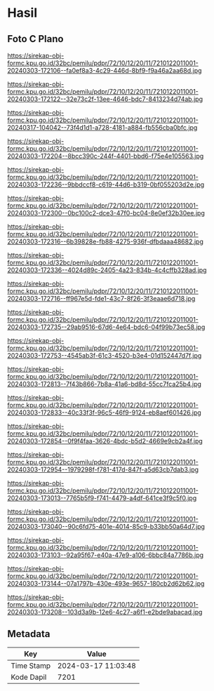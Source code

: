 # Hasil

## Foto C Plano

https://sirekap-obj-formc.kpu.go.id/32bc/pemilu/pdpr/72/10/12/20/11/7210122011001-20240303-172106--fa0ef8a3-4c29-446d-8bf9-f9a46a2aa68d.jpg

https://sirekap-obj-formc.kpu.go.id/32bc/pemilu/pdpr/72/10/12/20/11/7210122011001-20240303-172122--32e73c2f-13ee-4646-bdc7-8413234d74ab.jpg

https://sirekap-obj-formc.kpu.go.id/32bc/pemilu/pdpr/72/10/12/20/11/7210122011001-20240317-104042--73f4d1d1-a728-4181-a884-fb556cba0bfc.jpg

https://sirekap-obj-formc.kpu.go.id/32bc/pemilu/pdpr/72/10/12/20/11/7210122011001-20240303-172204--8bcc390c-244f-4401-bbd6-f75e4e105563.jpg

https://sirekap-obj-formc.kpu.go.id/32bc/pemilu/pdpr/72/10/12/20/11/7210122011001-20240303-172236--9bbdccf8-c619-44d6-b319-0bf055203d2e.jpg

https://sirekap-obj-formc.kpu.go.id/32bc/pemilu/pdpr/72/10/12/20/11/7210122011001-20240303-172300--0bc100c2-dce3-47f0-bc04-8e0ef32b30ee.jpg

https://sirekap-obj-formc.kpu.go.id/32bc/pemilu/pdpr/72/10/12/20/11/7210122011001-20240303-172316--6b39828e-fb88-4275-936f-dfbdaaa48682.jpg

https://sirekap-obj-formc.kpu.go.id/32bc/pemilu/pdpr/72/10/12/20/11/7210122011001-20240303-172336--4024d89c-2405-4a23-834b-4c4cffb328ad.jpg

https://sirekap-obj-formc.kpu.go.id/32bc/pemilu/pdpr/72/10/12/20/11/7210122011001-20240303-172716--ff967e5d-fde1-43c7-8f26-3f3eaae6d718.jpg

https://sirekap-obj-formc.kpu.go.id/32bc/pemilu/pdpr/72/10/12/20/11/7210122011001-20240303-172735--29ab9516-67d6-4e64-bdc6-04f99b73ec58.jpg

https://sirekap-obj-formc.kpu.go.id/32bc/pemilu/pdpr/72/10/12/20/11/7210122011001-20240303-172753--4545ab3f-61c3-4520-b3e4-01d152447d7f.jpg

https://sirekap-obj-formc.kpu.go.id/32bc/pemilu/pdpr/72/10/12/20/11/7210122011001-20240303-172813--7f43b866-7b8a-41a6-bd8d-55cc7fca25b4.jpg

https://sirekap-obj-formc.kpu.go.id/32bc/pemilu/pdpr/72/10/12/20/11/7210122011001-20240303-172833--40c33f3f-96c5-46f9-9124-eb8aef601426.jpg

https://sirekap-obj-formc.kpu.go.id/32bc/pemilu/pdpr/72/10/12/20/11/7210122011001-20240303-172854--0f9f4faa-3626-4bdc-b5d2-4669e9cb2a4f.jpg

https://sirekap-obj-formc.kpu.go.id/32bc/pemilu/pdpr/72/10/12/20/11/7210122011001-20240303-172954--1979298f-f781-417d-847f-a5d63cb7dab3.jpg

https://sirekap-obj-formc.kpu.go.id/32bc/pemilu/pdpr/72/10/12/20/11/7210122011001-20240303-173013--7765b5f9-f741-4479-a4df-641ce3f9c5f0.jpg

https://sirekap-obj-formc.kpu.go.id/32bc/pemilu/pdpr/72/10/12/20/11/7210122011001-20240303-173040--90c6fd75-401e-4014-85c9-b33bb50a64d7.jpg

https://sirekap-obj-formc.kpu.go.id/32bc/pemilu/pdpr/72/10/12/20/11/7210122011001-20240303-173103--92a95f67-e40a-47e9-a106-6bbc84a7786b.jpg

https://sirekap-obj-formc.kpu.go.id/32bc/pemilu/pdpr/72/10/12/20/11/7210122011001-20240303-173144--07a1797b-430e-493e-9657-180cb2d62b62.jpg

https://sirekap-obj-formc.kpu.go.id/32bc/pemilu/pdpr/72/10/12/20/11/7210122011001-20240303-173208--103d3a9b-12e6-4c27-a6f1-e2bde9abacad.jpg


## Metadata

| Key        | Value               |
| ---------- | ------------------- |
| Time Stamp | 2024-03-17 11:03:48 |
| Kode Dapil | 7201                |



